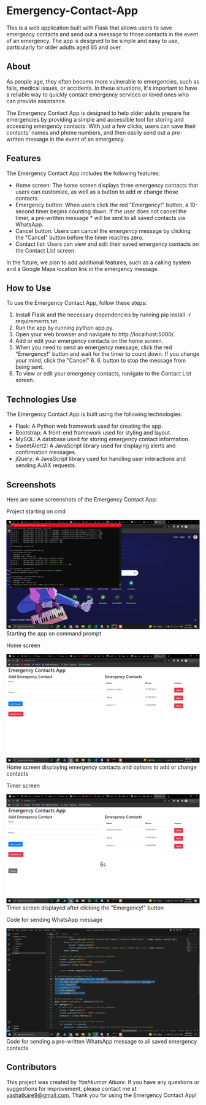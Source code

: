 # Emergency-Contact-App
This is a web application built with Flask that allows users to save emergency contacts and send out a message to those contacts in the event of an emergency. The app is designed to be simple and easy to use, particularly for older adults aged 65 and over.

## About

As people age, they often become more vulnerable to emergencies, such as falls, medical issues, or accidents. In these situations, it's important to have a reliable way to quickly contact emergency services or loved ones who can provide assistance.

The Emergency Contact App is designed to help older adults prepare for emergencies by providing a simple and accessible tool for storing and accessing emergency contacts. With just a few clicks, users can save their contacts' names and phone numbers, and then easily send out a pre-written message in the event of an emergency.

## Features

The Emergency Contact App includes the following features:

* Home screen: The home screen displays three emergency contacts that users can customize, as well as a button to add or change those contacts.
* Emergency button: When users click the red "Emergency!" button, a 10-second timer begins counting down. If the user does not cancel the timer, a pre-written message * will be sent to all saved contacts via WhatsApp.
* Cancel button: Users can cancel the emergency message by clicking the "Cancel" button before the timer reaches zero.
* Contact list: Users can view and edit their saved emergency contacts on the Contact List screen.

In the future, we plan to add additional features, such as a calling system and a Google Maps location link in the emergency message.

## How to Use
To use the Emergency Contact App, follow these steps:

1. Install Flask and the necessary dependencies by running pip install -r requirements.txt.
2. Run the app by running python app.py.
3. Open your web browser and navigate to http://localhost:5000/.
4. Add or edit your emergency contacts on the home screen.
5. When you need to send an emergency message, click the red "Emergency!" button and wait for the timer to count down. If you change your mind, click the "Cancel" 6. 6. button to stop the message from being sent.
7. To view or edit your emergency contacts, navigate to the Contact List screen.

## Technologies Use
The Emergency Contact App is built using the following technologies:

* Flask: A Python web framework used for creating the app.
* Bootstrap: A front-end framework used for styling and layout.
* MySQL: A database used for storing emergency contact information.
* SweetAlert2: A JavaScript library used for displaying alerts and confirmation messages.
* jQuery: A JavaScript library used for handling user interactions and sending AJAX requests.

## Screenshots
Here are some screenshots of the Emergency Contact App:

Project starting on cmd

![1](1.png "Starting the app on command prompt")
Starting the app on command prompt

Home screen

![1](2.png)
Home screen displaying emergency contacts and options to add or change contacts

Timer screen

![1](3.png)
Timer screen displayed after clicking the "Emergency!" button

Code for sending WhatsApp message

![1](4.png)
Code for sending a pre-written WhatsApp message to all saved emergency contacts

## Contributors

This project was created by *Yashkumar Atkare*. If you have any questions or suggestions for improvement, please contact me at yashatkare9@gmail.com. Thank you for using the Emergency Contact App!
